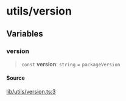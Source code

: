 # utils/version

## Variables

### version

> `const` **version**: `string` = `packageVersion`

#### Source

[lib/utils/version.ts:3](https://github.com/PufferFinance/puffer-sdk/blob/c064685e03985a72986243aa59553d521eb404e7/lib/utils/version.ts#L3)
